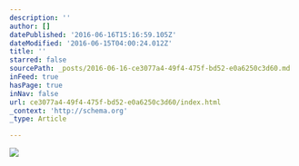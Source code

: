 ```yaml
---
description: ''
author: []
datePublished: '2016-06-16T15:16:59.105Z'
dateModified: '2016-06-15T04:00:24.012Z'
title: ''
starred: false
sourcePath: _posts/2016-06-16-ce3077a4-49f4-475f-bd52-e0a6250c3d60.md
inFeed: true
hasPage: true
inNav: false
url: ce3077a4-49f4-475f-bd52-e0a6250c3d60/index.html
_context: 'http://schema.org'
_type: Article

---
```

![](https://the-grid-user-content.s3-us-west-2.amazonaws.com/cbdb50a3-4df6-49a0-aaef-20edfa21aa05.jpg)